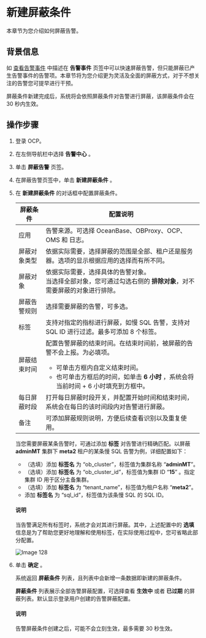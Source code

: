 # 新建屏蔽条件

本章节为您介绍如何屏蔽告警。

## 背景信息

如 [查看告警事件](../700.view-an-alert-event.md)  中描述在 **告警事件** 页签中可以快速屏蔽告警，但只能屏蔽已产生告警事件的告警项。本章节将为您介绍更为灵活及全面的屏蔽方式，对于不想关注的告警您可提早进行干预。

屏蔽条件新建完成后，系统将会依照屏蔽条件对告警进行屏蔽，该屏蔽条件会在 30 秒内生效。

## 操作步骤

1. 登录 OCP。

2. 在左侧导航栏中选择 **告警中心** 。

3. 单击 **屏蔽告警** 页签。

4. 在屏蔽告警页签中，单击 **新建屏蔽条件** 。

5. 在 **新建屏蔽条件** 的对话框中配置屏蔽条件。

   |  屏蔽条件  |    配置说明    |
   |--------|--------|
   | 应用     | 告警来源。可选择 OceanBase、OBProxy、OCP、OMS 和 日志。   |
   | 屏蔽对象类型   | 依据实际需要，选择屏蔽的范围是全部、租户还是服务器。选项的显示根据应用的选择而有所不同。   |
   | 屏蔽对象   | 依据实际需要，选择具体的告警对象。</br>当选择全部对象，您可通过勾选右侧的 **排除对象**，对不需要屏蔽的对象进行排除。  |
   |屏蔽告警规则   | 选择需要屏蔽的告警，可多选。|
   | 标签  | 支持对指定的指标进行屏蔽，如慢 SQL 告警，支持对 SQL ID 进行过滤。最多可添加 8 个标签。  |
   | 屏蔽结束时间   | 配置告警屏蔽的结束时间。在结束时间前，被屏蔽的告警不会上报。为必填项。 <ul><li>可单击方框内自定义结束时间。</li><li> 也可单击方框后的时间，如单击 **6 小时** ，系统会将当前时间 + 6 小时填充到方框中。</li>    |
   | 每日屏蔽时段 | 打开每日屏蔽时段开关，并配置开始时间和结束时间，系统会在每日的该时间段内对告警进行屏蔽。   |
   | 备注 | 可添加屏蔽规则说明，方便后续查看识别以及重复使用。   |

   当您需要屏蔽某条告警时，可通过添加 **标签** 对告警进行精确匹配。以屏蔽 **adminMT** 集群下 **meta2** 租户的某条慢 SQL 告警为例，详细配置如下：

      * （选填）添加 **标签名** 为 “ob_cluster”，标签值为集群名称 “**adminMT**”。
      * （选填）添加 **标签名** 为 “ob_cluster_id”，标签值为集群 ID “**15**” 。指定集群 ID 用于区分主备集群。
      * （选填）添加 **标签名** 为 “tenant_name”，标签值为租户名称 “**meta2**”。
      * 添加 **标签名** 为 “sql_id”，标签值为该条慢 SQL 的 SQL ID。

   <main id="notice" type='explain'>
    <h4>说明</h4>
    <p>当告警满足所有标签时，系统才会对其进行屏蔽。其中，上述配置中的 <strong>选填</strong> 信息是为了帮助您更好地理解和使用标签，在实际使用过程中，您可省略此部分配置。</p>
   </main>

   ![Image 128](https://obbusiness-private.oss-cn-shanghai.aliyuncs.com/doc/img/ocp/401/%E6%96%B0%E5%BB%BA%E5%B1%8F%E8%94%BD%E6%9D%A1%E4%BB%B61.png)

6. 单击 **确定** 。

   系统返回 **屏蔽条件** 列表，且列表中会新增一条数据即新建的屏蔽条件。

   **屏蔽条件** 列表展示全部告警屏蔽配置，可选择查看 **生效中** 或者 **已过期** 的屏蔽列表。默认显示登录用户创建的告警屏蔽配置。

   <main id="notice" type='explain'>
    <h4>说明</h4>
    <p>告警屏蔽条件创建之后，可能不会立刻生效，最多需要 30 秒生效。</p>
   </main>
